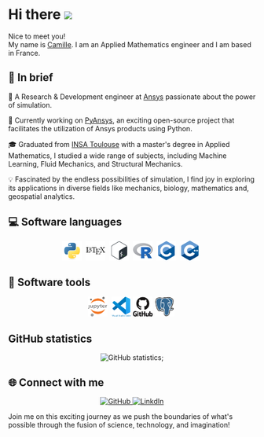 # Hi there <img src="https://github.com/TheDudeThatCode/TheDudeThatCode/blob/master/Assets/Hi.gif" width="40"> 

Nice to meet you!   
My name is [Camille](https://www.linkedin.com/in/camille-latapie/?locale=en_US). I am an Applied Mathematics engineer and I am based in France.

## 📝 In brief

🔬 A Research & Development engineer at [Ansys](https://www.ansys.com/) passionate about the power of simulation.

🚀 Currently working on [PyAnsys](https://docs.pyansys.com/version/stable/), an exciting open-source project that facilitates the utilization of Ansys products using Python.

🎓 Graduated from [INSA Toulouse](https://www.insa-toulouse.fr/en/index.html) with a master's degree in Applied Mathematics, I studied a wide range of subjects, including Machine Learning, Fluid Mechanics, and Structural Mechanics.

💡 Fascinated by the endless possibilities of simulation, I find joy in exploring its applications in diverse fields like mechanics, biology, mathematics and, geospatial analytics.


## 💻 Software languages

<div align=center>
  <img src="https://github.com/devicons/devicon/blob/master/icons/python/python-original.svg" title="Python" alt="Python" width="40" height="40"/>&nbsp;
  <img src="https://github.com/devicons/devicon/blob/master/icons/latex/latex-original.svg" title="LaTeX" alt="LaTeX" width="40" height="40"/>&nbsp;
  <img src="https://github.com/devicons/devicon/blob/master/icons/bash/bash-original.svg" title="Bash" alt="Bash" width="40" height="40"/>&nbsp;
  <img src="https://github.com/devicons/devicon/blob/master/icons/r/r-original.svg" title="R" alt="R" width="40" height="40"/>&nbsp;
  <img src="https://github.com/devicons/devicon/blob/master/icons/c/c-original.svg" title="C" alt="C" width="40" height="40"/>&nbsp;
  <img src="https://github.com/devicons/devicon/blob/master/icons/cplusplus/cplusplus-original.svg" title="C++" alt="C++" width="40" height="40"/>&nbsp;
</div>


## 🔧 Software tools
<div align=center>
  <img src="https://github.com/devicons/devicon/blob/master/icons/jupyter/jupyter-original-wordmark.svg" title="Jupyter" alt="Jupyter" width="40" height="40"/>&nbsp;
  <img src="https://github.com/devicons/devicon/blob/master/icons/vscode/vscode-original-wordmark.svg" title="VSCode" **alt="VSCode" width="40" height="40"/>
  <img src="https://github.com/devicons/devicon/blob/master/icons/github/github-original-wordmark.svg" title="GitHub" **alt="GitHub" width="40" height="40"/>
  <img src="https://github.com/devicons/devicon/blob/master/icons/postgresql/postgresql-original.svg" title="PostgreSQL" alt="PostgreSQL" width="40" height="40"/>&nbsp;
</div>

## GitHub statistics

<div align=center>
  <img src="https://github-readme-stats.vercel.app/api?username=clatapie&count_private=true&show_icons=true&theme=vue-dark" title="GitHub statistics" alt="GitHub statistics"/>;
</div>

## 🌐 Connect with me

<div align=center>
  <a href="https://github.com/clatapie" target="_blank">
    <img src="https://img.shields.io/badge/-@clatapie-181717?style=for-the-badge&logo=GitHub&logoColor=white" title="GitHub"/>
  </a>
  <a href="https://www.linkedin.com/in/camille-latapie/?locale=en_US" target="_blank">
    <img src="https://img.shields.io/badge/-LinkedIn-0077B5?style=for-the-badge&logo=Linkedin&logoColor=white" title="LinkdIn"/>
  </a>
</div>


Join me on this exciting journey as we push the boundaries of what's possible through the fusion of science, technology, and imagination!
